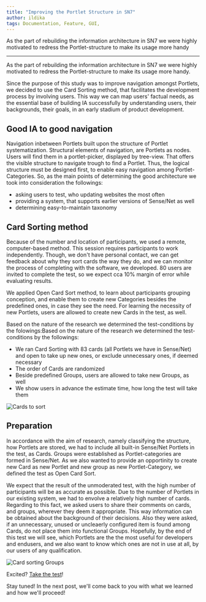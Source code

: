 ```yaml
---
title: "Improving the Portlet Structure in SN7"
author: ildika
tags: Documentation, Feature, GUI, 
---
```


As the part of rebuilding the information architecture in SN7 we were highly motivated to redress the Portlet-structure to make its usage more handy

---

As the part of rebuilding the information architecture in SN7 we were highly motivated to redress the Portlet-structure to make its usage more handy.

Since the purpose of this study was to improve navigation amongst Portlets, we decided to use the Card Sorting method, that facilitates the development process by involving users. This way we can map users' factual needs, as the essential base of building IA successfully by understanding users, their backgrounds, their goals, in an early stadium of product development.

## Good IA to good navigation

Navigation inbetween Portlets built upon the structure of Portlet systematization. Structural elements of navigation, are Portlets as nodes. Users will find them in a portlet-picker, displayed by tree-view. That offers the visible structure to navigate trough to find a Portlet. Thus, the logical structure must be designed first, to enable easy navigation among Portlet-Categories. So, as the main points of determining the good architecture we took into consideration the followings:

-   asking users to test, who updating websites the most often
-   providing a system, that supports earlier versions of Sense/Net as well
-   determining easy-to-maintain taxonomy

## Card Sorting method

Because of the number and location of participants, we used a remote, computer-based method. This session requires participants to work independently. Though, we don't have personal contact, we can get feedback about why they sort cards the way they do, and we can monitor the process of completing with the software, we developed. 80 users are invited to complete the test, so we expect cca 10% margin of error while evaluating results.

We applied Open Card Sort method, to learn about participants grouping conception, and enable them to create new Categories besides the predefined ones, in case they see the need. For learning the necessity of new Portlets, users are allowed to create new Cards in the test, as well.

Based on the nature of the research we determined the test-conditions by the folowings:Based on the nature of the research we determined the test-conditions by the followings:

-   We ran Card Sorting with 83 cards (all Portlets we have in Sense/Net) and open to take up new ones, or exclude unnecessary ones, if deemed necessary
-   The order of Cards are randomized
-   Beside predefined Groups, users are allowed to take new Groups, as well
-   We show users in advance the estimate time, how long the test will take them

![Cards to sort](http://download.sensenet.com/BlogPostImages/CardSorting/cards.png)

## Preparation

In accordance with the aim of research, namely classifying the structure, how Portlets are stored, we had to include all built-in Sense/Net Portlets in the test, as Cards. Groups were established as Portlet-categories are formed in Sense/Net. As we also wanted to provide an opportinity to create new Card as new Portlet and new group as new Portlet-Category, we defined the test as Open Card Sort.

We expect that the result of the unmoderated test, with the high number of participants will be as accurate as possible. Due to the number of Portlets in our existing system, we had to envolve a relatively high number of cards. Regarding to this fact, we asked users to share their comments on cards, and groups, wherever they deem it appropriate. This way information can be obtained about the background of their decisions. Also they were asked, if an unnecessary, unused or uncleaerly configured item is found among Cards, do not place them into functional Groups. Hopefully, by the end of this test we will see, which Portlets are the the most useful for developers and endusers, and we also want to know which ones are not in use at all, by our users of any qualification.

![Card sorting Groups](http://download.sensenet.com/BlogPostImages/CardSorting/groups.png)

Excited? [Take the test](https://ux.demo.sensenet.com/ "Take the test")!

Stay tuned! In the next post, we'll come back to you with what we learned and how we'll proceed!

 

